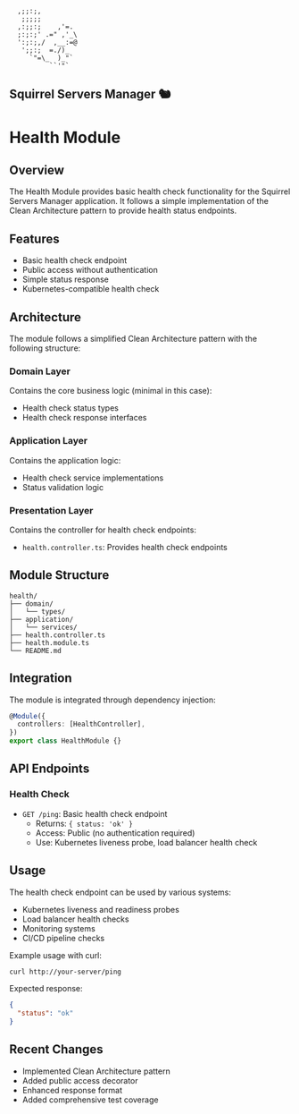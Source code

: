 ```ascii
  ,;;:;,
   ;;;;;
  ,:;;:;    ,'=.
  ;:;:;' .=" ,'_\
  ':;:;,/  ,__:=@
   ';;:;  =./)_
     `"=\_  )_"`
          ``'"`
```
Squirrel Servers Manager 🐿️
---
# Health Module

## Overview

The Health Module provides basic health check functionality for the Squirrel Servers Manager application. It follows a simple implementation of the Clean Architecture pattern to provide health status endpoints.

## Features

- Basic health check endpoint
- Public access without authentication
- Simple status response
- Kubernetes-compatible health check

## Architecture

The module follows a simplified Clean Architecture pattern with the following structure:

### Domain Layer

Contains the core business logic (minimal in this case):

- Health check status types
- Health check response interfaces

### Application Layer

Contains the application logic:

- Health check service implementations
- Status validation logic

### Presentation Layer

Contains the controller for health check endpoints:

- `health.controller.ts`: Provides health check endpoints

## Module Structure

```
health/
├── domain/
│   └── types/
├── application/
│   └── services/
├── health.controller.ts
├── health.module.ts
└── README.md
```

## Integration

The module is integrated through dependency injection:

```typescript
@Module({
  controllers: [HealthController],
})
export class HealthModule {}
```

## API Endpoints

### Health Check

- `GET /ping`: Basic health check endpoint
  - Returns: `{ status: 'ok' }`
  - Access: Public (no authentication required)
  - Use: Kubernetes liveness probe, load balancer health check

## Usage

The health check endpoint can be used by various systems:

- Kubernetes liveness and readiness probes
- Load balancer health checks
- Monitoring systems
- CI/CD pipeline checks

Example usage with curl:

```bash
curl http://your-server/ping
```

Expected response:

```json
{
  "status": "ok"
}
```

## Recent Changes

- Implemented Clean Architecture pattern
- Added public access decorator
- Enhanced response format
- Added comprehensive test coverage 
